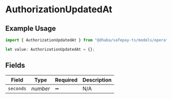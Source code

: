 # AuthorizationUpdatedAt

## Example Usage

```typescript
import { AuthorizationUpdatedAt } from "@dhaba/safepay-ts/models/operations";

let value: AuthorizationUpdatedAt = {};
```

## Fields

| Field              | Type               | Required           | Description        |
| ------------------ | ------------------ | ------------------ | ------------------ |
| `seconds`          | *number*           | :heavy_minus_sign: | N/A                |